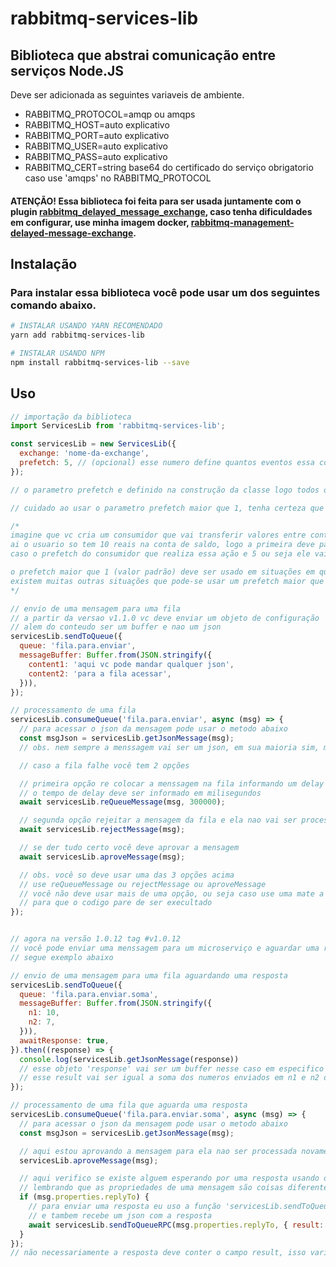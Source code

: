 # rabbitmq-services-lib
## Biblioteca que abstrai comunicação entre serviços Node.JS

Deve ser adicionada as seguintes variaveis de ambiente.

- RABBITMQ_PROTOCOL=amqp ou amqps
- RABBITMQ_HOST=auto explicativo
- RABBITMQ_PORT=auto explicativo
- RABBITMQ_USER=auto explicativo
- RABBITMQ_PASS=auto explicativo
- RABBITMQ_CERT=string base64 do certificado do serviço obrigatorio caso use 'amqps' no RABBITMQ_PROTOCOL

#### ATENÇÃO! Essa biblioteca foi feita para ser usada juntamente com o plugin [rabbitmq_delayed_message_exchange](https://github.com/rabbitmq/rabbitmq-delayed-message-exchange), caso tenha dificuldades em configurar, use minha imagem docker, [rabbitmq-management-delayed-message-exchange](https://github.com/RodriguesCosta/rabbitmq-management-delayed-message-exchange).

## Instalação

### Para instalar essa biblioteca você pode usar um dos seguintes comando abaixo.

```bash
# INSTALAR USANDO YARN RECOMENDADO
yarn add rabbitmq-services-lib

# INSTALAR USANDO NPM
npm install rabbitmq-services-lib --save
```

## Uso

```javascript
// importação da biblioteca
import ServicesLib from 'rabbitmq-services-lib';

const servicesLib = new ServicesLib({
  exchange: 'nome-da-exchange',
  prefetch: 5, // (opcional) esse numero define quantos eventos essa conexão pode pegar por vez
});

// o parametro prefetch e definido na construção da classe logo todos os consumidores que usarem aquela instancia da classe vai compartilhar desse numero de prefetch

// cuidado ao usar o parametro prefetch maior que 1, tenha certeza que a ação que o trabalhador esta executando não e sensivel, por exemplo uma transferencia entre contas

/*
imagine que vc cria um consumidor que vai transferir valores entre contas e um usuario solicita 2 transferencias de 10 reais seguindas usando algum script de força bruta.
ai o usuario so tem 10 reais na conta de saldo, logo a primeira deve passar e a segunda ser rejeitada por falta de saldo, porem
caso o prefetch do consumidor que realiza essa ação e 5 ou seja ele vai receber as 2 transferencias ao mesmo tempo e vai execultar as 2 pois como elas verificaram o saldo ao mesmo tempo uma nao viu que a outra iria realizar a ação.

o prefetch maior que 1 (valor padrão) deve ser usado em situações em que algo como o exemplificado acima nao possa ocorrer, exemplo consulta de extrato ou consulta de cadastro.
existem muitas outras situações que pode-se usar um prefetch maior que 1 use a logica e faça testes 😉
*/

// envio de uma mensagem para uma fila
// a partir da versao v1.1.0 vc deve enviar um objeto de configuração
// alem do conteudo ser um buffer e nao um json
servicesLib.sendToQueue({
  queue: 'fila.para.enviar',
  messageBuffer: Buffer.from(JSON.stringify({
    content1: 'aqui vc pode mandar qualquer json',
    content2: 'para a fila acessar',
  })),
});

// processamento de uma fila
servicesLib.consumeQueue('fila.para.enviar', async (msg) => {
  // para acessar o json da mensagem pode usar o metodo abaixo
  const msgJson = servicesLib.getJsonMessage(msg);
  // obs. nem sempre a menssagem vai ser um json, em sua maioria sim, mas existe algumas poucas possibilidades onde vc vai ter que manipular o buffer de maneira diferente

  // caso a fila falhe você tem 2 opções

  // primeira opção re colocar a menssagem na fila informando um delay que por padrão e de 5 minutos
  // o tempo de delay deve ser informado em milisegundos
  await servicesLib.reQueueMessage(msg, 300000);

  // segunda opção rejeitar a mensagem da fila e ela nao vai ser processada novamente
  await servicesLib.rejectMessage(msg);

  // se der tudo certo você deve aprovar a mensagem
  await servicesLib.aproveMessage(msg);

  // obs. você so deve usar uma das 3 opções acima
  // use reQueueMessage ou rejectMessage ou aproveMessage
  // você não deve usar mais de uma opção, ou seja caso use uma mate a execução do codigo com um return
  // para que o codigo pare de ser execultado
});


// agora na versão 1.0.12 tag #v1.0.12
// você pode enviar uma menssagem para um microserviço e aguardar uma resposta que o consumidor deve implementar
// segue exemplo abaixo

// envio de uma mensagem para uma fila aguardando uma resposta
servicesLib.sendToQueue({
  queue: 'fila.para.enviar.soma',
  messageBuffer: Buffer.from(JSON.stringify({
    n1: 10,
    n2: 7,
  })),
  awaitResponse: true,
}).then((response) => {
  console.log(servicesLib.getJsonMessage(response))
  // esse objeto 'response' vai ser um buffer nesse caso em especifico vai ser um buffer de um json com um atributo chamado result
  // esse result vai ser igual a soma dos numeros enviados em n1 e n2 do json enviado que no exemplo acima e igual a 17
});

// processamento de uma fila que aguarda uma resposta
servicesLib.consumeQueue('fila.para.enviar.soma', async (msg) => {
  // para acessar o json da mensagem pode usar o metodo abaixo
  const msgJson = servicesLib.getJsonMessage(msg);

  // aqui estou aprovando a mensagem para ela nao ser processada novamente depois
  servicesLib.aproveMessage(msg);

  // aqui verifico se existe alguem esperando por uma resposta usando o propriedade 'replyTo' da mensagem
  // lembrando que as propriedades de uma mensagem são coisas diferentes do seu conteudo recebido usando a função 'servicesLib.getJsonMessage(msg)'
  if (msg.properties.replyTo) {
    // para enviar uma resposta eu uso a função 'servicesLib.sendToQueueRPC' que recebe como parametro a fila para qual ele deve responder
    // e tambem recebe um json com a resposta
    await servicesLib.sendToQueueRPC(msg.properties.replyTo, { result: (msgJson.n1 + msgJson.n2), });
  }
});
// não necessariamente a resposta deve conter o campo result, isso varia de acordo com a implementação do microserviço

```
